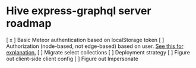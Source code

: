 # Hive express-graphql server roadmap
[ x ] Basic Meteor authentication based on localStorage token
[  ] Authorization (node-based, not edge-based) based on user. [See this for explanation.](https://dev-blog.apollodata.com/auth-in-graphql-part-2-c6441bcc4302)
[  ] Migrate select collections
[  ] Deployment strategy
[  ] Figure out client-side client config
[  ] Figure out Impersonate
